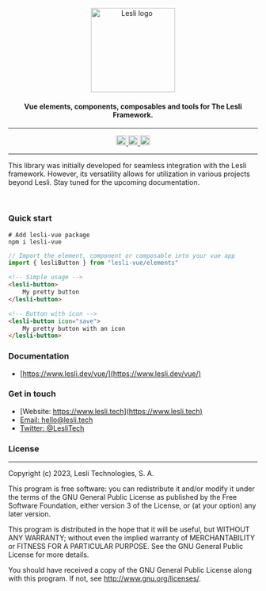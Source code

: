 <p align="center">
    <img width="170" alt="Lesli logo" src="https://cdn.lesli.tech/lesli/brand/app-logo.svg" />
    <h4 align="center">Vue elements, components, composables and tools for The Lesli Framework.</h4>
</p>


<hr/>
<p align="center">
    <a href="https://badge.fury.io/js/lesli-vue">
        <img alt="npm version" height="20" src="https://badge.fury.io/js/lesli-vue.svg" />
    </a>
    <a href="https://sonarcloud.io/summary/new_code?id=LesliTech_lesli-vue">
        <img alt="sonar cloud" height="20" src="https://sonarcloud.io/api/project_badges/measure?project=LesliTech_lesli-vue&metric=alert_status" />
    </a>
    <a href="https://codecov.io/gh/LesliTech/lesli-vue" > 
        <img alt="code coverage" height="20" src="https://codecov.io/gh/LesliTech/lesli-vue/graph/badge.svg?token=HTDM60ZRG8"/> 
    </a>
</p>
<hr/>


This library was initially developed for seamless integration with the Lesli framework. However, its versatility allows for utilization in various projects beyond Lesli. Stay tuned for the upcoming documentation.


<br />

### Quick start

```shell
# Add lesli-vue package
npm i lesli-vue
```

```js
// Import the element, component or composable into your vue app
import { lesliButton } from "lesli-vue/elements"
```

```html
<!-- Simple usage --> 
<lesli-button>
    My pretty button
</lesli-button>

<!-- Button with icon --> 
<lesli-button icon="save">
    My pretty button with an icon
</lesli-button>
```


### Documentation
* [https://www.lesli.dev/vue/](https://www.lesli.dev/vue/)


### Get in touch

* [Website: https://www.lesli.tech](https://www.lesli.tech)
* [Email: hello@lesli.tech](hello@lesli.tech)
* [Twitter: @LesliTech](https://twitter.com/LesliTech)


### License
-------
Copyright (c) 2023, Lesli Technologies, S. A.

This program is free software: you can redistribute it and/or modify
it under the terms of the GNU General Public License as published by
the Free Software Foundation, either version 3 of the License, or
(at your option) any later version.

This program is distributed in the hope that it will be useful,
but WITHOUT ANY WARRANTY; without even the implied warranty of
MERCHANTABILITY or FITNESS FOR A PARTICULAR PURPOSE. See the
GNU General Public License for more details.

You should have received a copy of the GNU General Public License
along with this program. If not, see http://www.gnu.org/licenses/.
